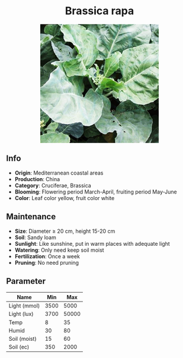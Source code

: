 <h1 align='center'>Brassica rapa</h1>
<p align="center">
    <img 
        align='center'
        width='320'
        src="../images/brassica rapa.png" 
        alt='Brassica rapa' />
</p>

## Info

 - **Origin**: Mediterranean coastal areas
 - **Production**: China
 - **Category**: Cruciferae, Brassica
 - **Blooming**: Flowering period March-April, fruiting period May-June
 - **Color**: Leaf color yellow, fruit color white

## Maintenance

 - **Size**: Diameter ≥ 20 cm, height 15-20 cm
 - **Soil**: Sandy loam
 - **Sunlight**: Like sunshine, put in warm places with adequate light
 - **Watering**: Only need keep soil moist
 - **Fertilization**: Once a week
 - **Pruning**: No need pruning

## Parameter

| Name         | Min  | Max   |
|--------------|------|-------|
| Light (mmol) | 3500 | 5000  |
| Light (lux)  | 3700 | 50000 |
| Temp         | 8    | 35    |
| Humid        | 30   | 80    |
| Soil (moist) | 15   | 60    |
| Soil (ec)    | 350  | 2000  |